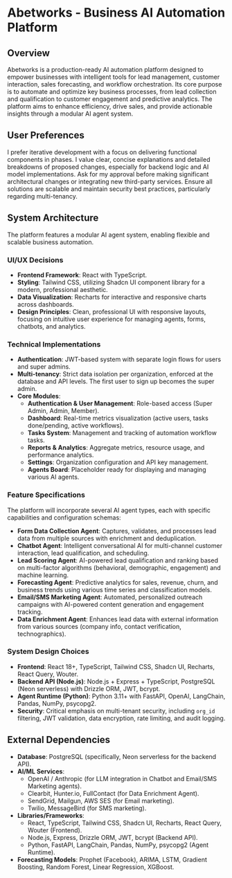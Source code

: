 # Abetworks - Business AI Automation Platform

## Overview
Abetworks is a production-ready AI automation platform designed to empower businesses with intelligent tools for lead management, customer interaction, sales forecasting, and workflow orchestration. Its core purpose is to automate and optimize key business processes, from lead collection and qualification to customer engagement and predictive analytics. The platform aims to enhance efficiency, drive sales, and provide actionable insights through a modular AI agent system.

## User Preferences
I prefer iterative development with a focus on delivering functional components in phases. I value clear, concise explanations and detailed breakdowns of proposed changes, especially for backend logic and AI model implementations. Ask for my approval before making significant architectural changes or integrating new third-party services. Ensure all solutions are scalable and maintain security best practices, particularly regarding multi-tenancy.

## System Architecture
The platform features a modular AI agent system, enabling flexible and scalable business automation.

### UI/UX Decisions
- **Frontend Framework**: React with TypeScript.
- **Styling**: Tailwind CSS, utilizing Shadcn UI component library for a modern, professional aesthetic.
- **Data Visualization**: Recharts for interactive and responsive charts across dashboards.
- **Design Principles**: Clean, professional UI with responsive layouts, focusing on intuitive user experience for managing agents, forms, chatbots, and analytics.

### Technical Implementations
- **Authentication**: JWT-based system with separate login flows for users and super admins.
- **Multi-tenancy**: Strict data isolation per organization, enforced at the database and API levels. The first user to sign up becomes the super admin.
- **Core Modules**:
    - **Authentication & User Management**: Role-based access (Super Admin, Admin, Member).
    - **Dashboard**: Real-time metrics visualization (active users, tasks done/pending, active workflows).
    - **Tasks System**: Management and tracking of automation workflow tasks.
    - **Reports & Analytics**: Aggregate metrics, resource usage, and performance analytics.
    - **Settings**: Organization configuration and API key management.
    - **Agents Board**: Placeholder ready for displaying and managing various AI agents.

### Feature Specifications
The platform will incorporate several AI agent types, each with specific capabilities and configuration schemas:
- **Form Data Collection Agent**: Captures, validates, and processes lead data from multiple sources with enrichment and deduplication.
- **Chatbot Agent**: Intelligent conversational AI for multi-channel customer interaction, lead qualification, and scheduling.
- **Lead Scoring Agent**: AI-powered lead qualification and ranking based on multi-factor algorithms (behavioral, demographic, engagement) and machine learning.
- **Forecasting Agent**: Predictive analytics for sales, revenue, churn, and business trends using various time series and classification models.
- **Email/SMS Marketing Agent**: Automated, personalized outreach campaigns with AI-powered content generation and engagement tracking.
- **Data Enrichment Agent**: Enhances lead data with external information from various sources (company info, contact verification, technographics).

### System Design Choices
- **Frontend**: React 18+, TypeScript, Tailwind CSS, Shadcn UI, Recharts, React Query, Wouter.
- **Backend API (Node.js)**: Node.js + Express + TypeScript, PostgreSQL (Neon serverless) with Drizzle ORM, JWT, bcrypt.
- **Agent Runtime (Python)**: Python 3.11+ with FastAPI, OpenAI, LangChain, Pandas, NumPy, psycopg2.
- **Security**: Critical emphasis on multi-tenant security, including `org_id` filtering, JWT validation, data encryption, rate limiting, and audit logging.

## External Dependencies
- **Database**: PostgreSQL (specifically, Neon serverless for the backend API).
- **AI/ML Services**:
    - OpenAI / Anthropic (for LLM integration in Chatbot and Email/SMS Marketing agents).
    - Clearbit, Hunter.io, FullContact (for Data Enrichment Agent).
    - SendGrid, Mailgun, AWS SES (for Email marketing).
    - Twilio, MessageBird (for SMS marketing).
- **Libraries/Frameworks**:
    - React, TypeScript, Tailwind CSS, Shadcn UI, Recharts, React Query, Wouter (Frontend).
    - Node.js, Express, Drizzle ORM, JWT, bcrypt (Backend API).
    - Python, FastAPI, LangChain, Pandas, NumPy, psycopg2 (Agent Runtime).
- **Forecasting Models**: Prophet (Facebook), ARIMA, LSTM, Gradient Boosting, Random Forest, Linear Regression, XGBoost.
